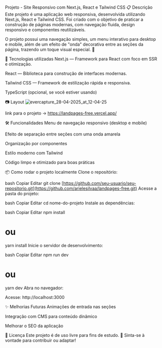 Projeto - Site Responsivo com Next.js, React e Tailwind CSS
📋 Descrição
Este projeto é uma aplicação web responsiva, desenvolvida utilizando Next.js, React e Tailwind CSS.
Foi criado com o objetivo de praticar a construção de páginas modernas, com navegação fluida, design responsivo e componentes reutilizáveis.

O projeto possui uma navegação simples, um menu interativo para desktop e mobile, além de um efeito de "onda" decorativa entre as seções da página, trazendo um toque visual especial. 🌊

🚀 Tecnologias utilizadas
Next.js — Framework para React com foco em SSR e otimização.

React — Biblioteca para construção de interfaces modernas.

Tailwind CSS — Framework de estilização rápida e responsiva.

TypeScript (opcional, se você estiver usando)

📷 Layout 
![evercapture_28-04-2025_at_12-04-25](https://github.com/user-attachments/assets/8304c408-e207-4656-a001-fb15782a414a)

link para o projeto -> https://landpages-free.vercel.app/


<!-- Você pode adicionar prints aqui futuramente para mostrar o projeto: --> <!-- ![screenshot](./screenshot.png) -->
🛠️ Funcionalidades
Menu de navegação responsivo (desktop e mobile)

Efeito de separação entre seções com uma onda amarela

Organização por componentes

Estilo moderno com Tailwind

Código limpo e otimizado para boas práticas

📦 Como rodar o projeto localmente
Clone o repositório:

bash
Copiar
Editar
git clone [https://github.com/seu-usuario/seu-repositorio.git](https://github.com/arielesilvaa/landpages-free.git)
Acesse a pasta do projeto:

bash
Copiar
Editar
cd nome-do-projeto
Instale as dependências:

bash
Copiar
Editar
npm install
# ou
yarn install
Inicie o servidor de desenvolvimento:

bash
Copiar
Editar
npm run dev
# ou
yarn dev
Abra no navegador:

Acesse: http://localhost:3000

✨ Melhorias Futuras
Animações de entrada nas seções

Integração com CMS para conteúdo dinâmico

Melhorar o SEO da aplicação

📄 Licença
Este projeto é de uso livre para fins de estudo. 🚀
Sinta-se à vontade para contribuir ou adaptar!

